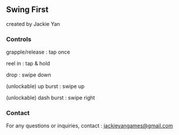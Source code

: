 ## Swing First
created by Jackie Yan

### Controls
grapple/release : tap once

reel in : tap & hold

drop : swipe down

(unlockable) up burst : swipe up

(unlockable) dash burst : swipe right

### Contact
For any questions or inquiries, contact : jackieyangames@gmail.com
